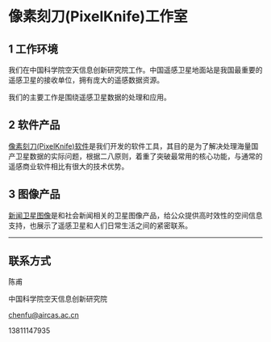 # 像素刻刀(PixelKnife)工作室




## 1 工作环境

我们在中国科学院空天信息创新研究院工作。中国遥感卫星地面站是我国最重要的遥感卫星的接收单位，拥有庞大的遥感数据资源。

我们的主要工作是围绕遥感卫星数据的处理和应用。




## 2 软件产品

[像素刻刀(PixelKnife)软件](soft.html)是我们开发的软件工具，其目的是为了解决处理海量国产卫星数据的实际问题，根据二八原则，着重了突破最常用的核心功能，与通常的遥感商业软件相比有很大的技术优势。



## 3 图像产品

[新闻卫星图像](picture.html)是和社会新闻相关的卫星图像产品，给公众提供高时效性的空间信息支持，也展示了遥感卫星和人们日常生活之间的紧密联系。




---

## 联系方式

陈甫

中国科学院空天信息创新研究院

chenfu@aircas.ac.cn

13811147935